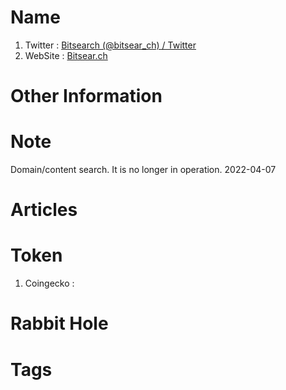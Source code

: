 # Name
1. Twitter : [Bitsearch (@bitsear_ch) / Twitter](https://twitter.com/bitsear_ch)
2. WebSite : [Bitsear.ch](https://bitsear.ch/)

# Other Information


# Note 
Domain/content search. It is no longer in operation.
2022-04-07

# Articles

# Token 
1. Coingecko : 

# Rabbit Hole


# Tags


